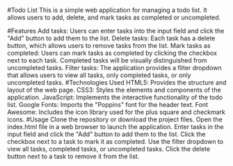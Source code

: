 #Todo List
This is a simple web application for managing a todo list. It allows users to add, delete, and mark tasks as completed or uncompleted.

#Features
Add tasks: Users can enter tasks into the input field and click the "Add" button to add them to the list.
Delete tasks: Each task has a delete button, which allows users to remove tasks from the list.
Mark tasks as completed: Users can mark tasks as completed by clicking the checkbox next to each task. Completed tasks will be visually distinguished from uncompleted tasks.
Filter tasks: The application provides a filter dropdown that allows users to view all tasks, only completed tasks, or only uncompleted tasks.
#Technologies Used
HTML5: Provides the structure and layout of the web page.
CSS3: Styles the elements and components of the application.
JavaScript: Implements the interactive functionality of the todo list.
Google Fonts: Imports the "Poppins" font for the header text.
Font Awesome: Includes the icon library used for the plus square and checkmark icons.
#Usage
Clone the repository or download the project files.
Open the index.html file in a web browser to launch the application.
Enter tasks in the input field and click the "Add" button to add them to the list.
Click the checkbox next to a task to mark it as completed.
Use the filter dropdown to view all tasks, completed tasks, or uncompleted tasks.
Click the delete button next to a task to remove it from the list.
